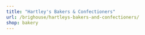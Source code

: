 ```yaml
---
title: "Hartley's Bakers & Confectioners"
url: /brighouse/hartleys-bakers-and-confectioners/
shop: bakery
---
```

